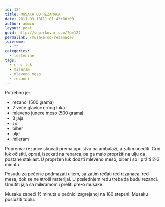 ```yaml
---
id: 124
title: MUSAKA OD REZANACA
date: 2011-03-18T11:01:43+00:00
author: admin
layout: post
guid: http://superkuvar.com/?p=124
permalink: /musaka-od-rezanaca/
totvreme:
  - ""
categories:
  - testenine
tags:
  - crni luk
  - mileram
  - mleveno meso
  - rezanci
---
```

Potrebno je:

  * rezanci (500 grama)
  * 2 veće glavice crnog luka
  * mleveno juneće meso (500 grama)
  * 3 jaja
  * so
  * biber
  * ulje
  * mileram

Priprema: rezance skuvati prema uputstvu na ambalaži, a zatim ocediti. Crni luk očistiti, oprati, iseckati na rebarca, pa ga malo propržiti na ulju da postane staklast. U propržen luk dodati mleveno meso, biber i so i pržiti 2-3 minuta.

Posudu za pečenje podmazati uljem, pa zatim ređati red rezanaca, red mesa, dok se ne utroši materijal. U poslednjem redu treba da budu rezanci. Umutiti jaja sa mileramom i preliti preko musake.

Musaku zapeći 15 minuta u pećnici zagrejanoj na 180 stepeni. Musaku poslužiti toplu.

&nbsp;